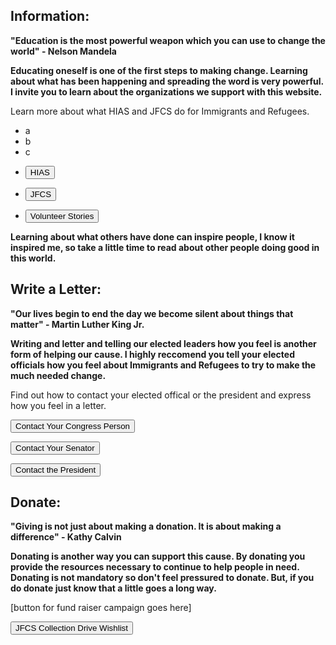 ## Information:
**"Education is the most powerful weapon which you can use to change the world" - Nelson Mandela**


**Educating oneself is one of the first steps to making change. Learning about what has been happening and spreading the word is very powerful. I invite you to learn about the organizations we support with this website.**


Learn more about what HIAS and JFCS do for Immigrants and Refugees.
<ul class="navButtons">
  <li>a</li>
  <li>b</li>
  <li>c</li>
</ul>

<ul class="navButtons">
  <li><form><button formaction="https://www.hias.org/who/history">HIAS</button></form></li>
  <li><form><button formaction="https://jfcs-eastbay.org/">JFCS</button></form></li>
  <li><form><button formaction="https://www.hias.org/tagged/volunteers">Volunteer Stories</button></form></li>
</ul>

**Learning about what others have done can inspire people, I know it inspired me, so take a little time to read about other people doing good in this world.**


## Write a Letter:
**"Our lives begin to end the day we become silent about things that matter" - Martin Luther King Jr.**


**Writing and letter and telling our elected leaders how you feel is another form of helping our cause. I highly reccomend you tell your elected officials how you feel about Immigrants and Refugees to try to make the much needed change.**


Find out how to contact your elected offical or the president and express how you feel in a letter.


<form><button formaction="https://www.house.gov/representatives/find-your-representative">Contact Your Congress Person</button></form>



<form><button formaction="https://www.senate.gov/senators/senators-contact.htm">Contact Your Senator</button></form>



<form><button formaction="https://www.whitehouse.gov/get-involved/write-or-call/">Contact the President</button></form>


## Donate:
**"Giving is not just about making a donation. It is about making a difference" - Kathy Calvin**


**Donating is another way you can support this cause. By donating you provide the resources necessary to continue to help people in need. Donating is not mandatory so don't feel pressured to donate. But, if you do donate just know that a little goes a long way.**


[button for fund raiser campaign goes here]


<form><button formaction="https://www.amazon.com/hz/wishlist/ls/1CW3QPCLGZMBC/ref=nav_wishlist_lists_1?_encoding=UTF8&type=wishlist&pldnSite=1">JFCS Collection Drive Wishlist</button></form>


